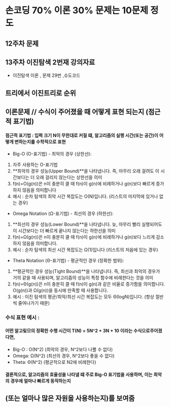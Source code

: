 # 손코딩 70% 이론 30%  문제는 10문제 정도
## 12주차 문제
## 13주차 이진탐색 2번재 강의자료
- 이진탐색 이론 , 문제 29번 ,슈도코드

## 트리에서 이진트리로 순위

## 이론문제 // 수식이 주어졌을 때 어떻게 표현 되는지 (점근적 표기법)
#### 점근적 표기법 : 입력 크기 N이 무한대로 커질 떄, 알고리즘의 실행 시간(또는 공간)이 어떻게 변하는지를 수학적으로 표현

- Big-O (O-표기법) - 최악의 경우 (상한선):
1) 자주 사용하는 O-표기법
2) **최악의 경우 성능(Upper Bound)**을 나타냅니다. 즉, 아무리 오래 걸려도 이 시간보다는 더 오래 걸리지 않는다는 상한선을 의미
3) f(n)=O(g(n))은 n이 충분히 클 때 f(n)이 g(n)에 비례하거나 g(n)보다 빠르게 증가하지 않음을 의미합니다
4) 예시 : 순차 탐색의 최악 시간 복잡도는 O(N)입니다. (리스트의 마지막에 있거나 없는 경우)

- Omega Notation (Ω-표기법) - 최선의 경우 (하한선):
1) **최선의 경우 성능(Lower Bound)**을 나타냅니다. 늦, 아무리 빨리 실행되어도 이 시간보다는 더 빠르게 끝나지 않는다는 하한선을 의미
2) f(n)=Ω(g(n))은 n이 충분히 클 때 f(n)이 g(n)에 비례하거나 g(n)보다 느리게 감소하지 않음을 의미합니다.
3) 예시 : 순차 탐색의 최선 시간 복잡도는 Ω(1)입니다 (리스트의 처음에 있는 경우)
 
- Theta Notation (Θ-표기법) - 평균적인 경우 (정확한 범위):
1) **평균적인 경우 성능(Tight Bound)**을 나타냅니다. 즉, 최선과 최악의 경우가 거의 같을 때 사용되며, 알고리즘의 성능이 특정 함수에 비례한다는 것을 의미
2) f(n)=Θ(g(n))은 n이 충분히 클 때 f(n)이 g(n)과 같은 비율로 증가함을 의미합니다. O(g(n))과 Ω(g(n))을 동시에 만족할 때 사용합니다.
3) 예시 : 이진 탐색의 평균/최악/최선 시간 복잡도는 모두 Θ(logN)입니다. (항상 절반씩 줄여나가기 때문)


### 수식 표현 예시 :
#### 어떤 알고맂므의 정확한 수행 시간이 T(N) = 5N^2 + 3N + 10 이라는 수식으로주어졌다면,
- Big-O : O(N^2) (최악의 경우, N^2보다 나쁠 수 없다)
- Omega: Ω(N^2) (최선의 경우, N^2보다 좋을 수 없다)
- Theta: Θ(N^2) (평균적으로 N2에 비례한다)
#### 결론적으로, 알고리즘의 효율성을 나타낼 떄 주로 Big-O 표기법을 사용하며, 이는 최악의 경우에 얼마나 빠르게 동작하는지
(또는 얼마나 많은 자원을 사용하는지)를 보여줌
---


